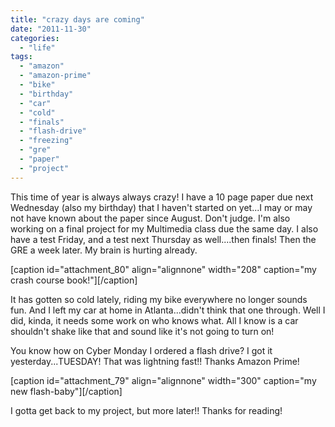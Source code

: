 ```yaml
---
title: "crazy days are coming"
date: "2011-11-30"
categories: 
  - "life"
tags: 
  - "amazon"
  - "amazon-prime"
  - "bike"
  - "birthday"
  - "car"
  - "cold"
  - "finals"
  - "flash-drive"
  - "freezing"
  - "gre"
  - "paper"
  - "project"
---
```


This time of year is always always crazy! I have a 10 page paper due next Wednesday (also my birthday) that I haven't started on yet...I may or may not have known about the paper since August. Don't judge. I'm also working on a final project for my Multimedia class due the same day. I also have a test Friday, and a test next Thursday as well....then finals! Then the GRE a week later. My brain is hurting already.

\[caption id="attachment\_80" align="alignnone" width="208" caption="my crash course book!"\]\[/caption\]

It has gotten so cold lately, riding my bike everywhere no longer sounds fun. And I left my car at home in Atlanta...didn't think that one through. Well I did, kinda, it needs some work on who knows what. All I know is a car shouldn't shake like that and sound like it's not going to turn on!

You know how on Cyber Monday I ordered a flash drive? I got it yesterday...TUESDAY! That was lightning fast!! Thanks Amazon Prime!

\[caption id="attachment\_79" align="alignnone" width="300" caption="my new flash-baby"\]\[/caption\]

I gotta get back to my project, but more later!! Thanks for reading!
